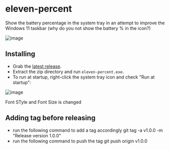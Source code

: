 # eleven-percent
Show the battery percentage in the system tray in an attempt to improve the Windows 11 taskbar (why do you not show the battery % in the icon?)

![image](https://user-images.githubusercontent.com/6062228/221420954-d1985c24-3191-40d5-8fd8-76dc64d294fd.png)

## Installing
- Grab the [latest release](https://github.com/Jmorjsm/eleven-percent/releases/latest).
- Extract the zip directory and run `eleven-percent.exe`.
- To run at startup, right-click the system tray icon and check "Run at startup":

![image](https://user-images.githubusercontent.com/6062228/224476948-07fa4205-d659-4c4f-97ca-ca2dc5b29340.png)

Font STyle and Font Size is changed

## Adding tag before releasing
- run the following command to add a tag accordingly
git tag -a v1.0.0 -m "Release version 1.0.0"
- run the following command to push the tag
git push origin v1.0.0